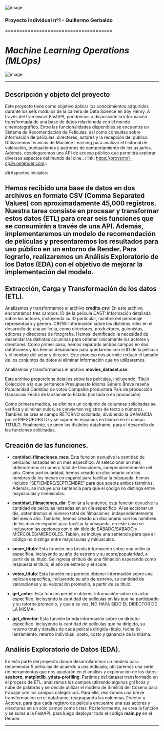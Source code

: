 ![image](https://github.com/ggerbaldo/Proyecto1/assets/101016328/042707d0-b119-4478-a93a-a2fcd28d5e5a)

### Proyecto individual nº1 - Guillermo Gerbaldo
======================================
# _*Machine Learning Operations (MLOps)*_


![image](https://github.com/ggerbaldo/Proyecto1/assets/101016328/a4617d9f-2f15-4c0c-b9c0-f8b17d4bd626)






-----------------------------------------
## Descripción y objeto del proyecto
Este proyecto tiene como objetivo aplicar los conocimientos adquiridos durante los seis módulos de la carrera de Data Science en Soy Henry. A través del framework FastAPI, pondremos a disposición la información transformada de una base de datos relacionada con el mundo cinematográfico. Entre las funcionalidades disponibles se encuentra un Sistema de Recomendación de Películas, así como consultas sobre información de películas, directores, actores y la recepción del público. Utilizaremos técnicas de Machine Learning para analizar el historial de valoración, puntuaciones y patrones de comportamiento de los usuarios. Además, desplegaremos una API de acceso público que permitirá explorar diversos aspectos del mundo del cine.. (link: https://proyecto1-cp3v.onrender.com). 


##Aspectos iniciales:

## Hemos recibido una base de datos en dos archivos en formato CSV (Comma Separated Values) con aproximadamente 45,000 registros. Nuestra tarea consiste en procesar y transformar estos datos (ETL) para crear seis funciones que se consumirán a través de una API. Además, implementaremos un modelo de recomendación de películas y presentaremos los resultados para uso público en un entorno de Render. Para lograrlo, realizaremos un Análisis Exploratorio de los Datos (EDA) con el objetivo de mejorar la implementación del modelo.

## Extracción, Carga y Transformación de los datos (ETL).

Analizamos y transformamos el archivo **credits.csv**:
En este archivo, encontramos tres campos:
ID de la película
CAST: Información detallada sobre los actores, incluyendo su ID particular, nombre del personaje representado y género.
CREW: Información sobre los distintos roles en el desarrollo de una película, como directores, productores, guionistas, editores y directores de fotografía.
Hemos identificado la necesidad de desanidar las distintas columnas para obtener únicamente los actores y directores. Como primer paso, hemos separado ambos campos en dos dataframes y los hemos desanidado para quedarnos con el ID de la película y el nombre del actor y director. Este proceso nos permite reducir el tamaño de los conjuntos de datos al eliminar información que no utilizaremos.

Analizamos y transformamos el archivo **movies_dataset.csv**:

Este archivo proporciona detalles sobre las películas, incluyendo:
Título
Colección a la que pertenece
Presupuesto
Idioma
Género
Breve reseña
Popularidad
Cantidad de votos
Compañía productora
País de producción
Ganancias
Fecha de lanzamiento
Estado (lanzada o en producción)

Como primera medida, se eliminan un conjunto de columnas solicitadas se verifica y eliminan nulos, se convierten registros de texto a números. También se crea el campo RETORNO solicitado, dividiendo la GANANCIA por el PRESUPUESTO y se suprimen espacios en blanco en el campo TITULO. Finalmente, se unen los distintos dataframe, para el desarrollo de las funciones solicitadas.


## Creación de las funciones.

- **cantidad_filmaciones_mes**: Esta función devuelve la cantidad de películas lanzadas en un mes específico. Al seleccionar un mes, obtendremos el número total de filmaciones, independientemente del año. Como particularidad, hemos creado un diccionario con los nombres de los meses en español para facilitar la búsqueda, hemos incluido “SETIEMBRE/SEPTIEMBRE” para que acepte ambos términos. Además, se incluye una sentencia para que el código no distinga entre mayúsculas y minúsculas.

- **cantidad_filmaciones_dia**: Similar a la anterior, esta función devuelve la cantidad de películas lanzadas en un día específico. Al seleccionar un día, obtendremos el número total de filmaciones, independientemente del mes o año. También, hemos creado un diccionario con los nombres de los días en español para facilitar la búsqueda, en este caso se incluyeron las opciones con o sin tilde de SÁBADO/SABADO y MIÉRCOLES/MIERCOLES. Tabién, se incluye una sentencia para que el código no distinga entre mayúsculas y minúsculas.

- **score_titulo**: Esta función nos brinda información sobre una película específica, incluyendo su año de estreno y su score/popularidad, a partir de su título. Se ingresa el título de una filmación esperando como respuesta el título, el año de estreno y el score.

- **votos_titulo**: Esta función nos permite obtener información sobre una película específica, incluyendo su año de estreno, su cantidad de valoraciones y su valoración promedio, a partir de su título. 

- **get_actor**: Esta función permite obtener información sobre un actor específico, incluyendo la cantidad de películas en las que ha participado y su retorno promedio, y que a su vez, NO HAYA SIDO EL DIRECTOR DE LA MISMA.

- **get_director**: Esta función brinda información sobre un director específico, incluyendo la cantidad de películas que ha dirigido, su retorno total y detalles de cada película dirigida (título, fecha de lanzamiento, retorno individual, costo, costo y ganancia de la misma.

 
## Análisis Exploratorio de Datos (EDA).

En esta parte del proyecto donde desarrollaremos un modelo para recomendar 5 peliculas de acuerdo a una indicada, utilizaremos una serie de herramientas que nos ayudarán en el análisis y exploración de los datos: **seaborn**, **matplotlib**, **ydata-profiling**.
Partimos del dataset transformado en el proceso de ETL, analizamos los campos utlizando algunos gráficos y nube de palabras y se decide utilizar el modelo de Similitid del Coseno para trabajar con los campos categóricos. Para ello, realizamos una breve transformación en el dataframe, reagrupando las columnas Director y Actores, para que cada registro de pelicula encuentre una sus actores y directores en un sólo campo como listas. Posteriormente, se crea la función y se suma a la FastAPI, para luego deployar todo el código **main.py** en el Render.

---------------------------------------------
